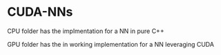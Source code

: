# CUDA-NNs

CPU folder has the implmentation for a NN in pure C++

GPU folder has the in working implementation for a NN leveraging CUDA